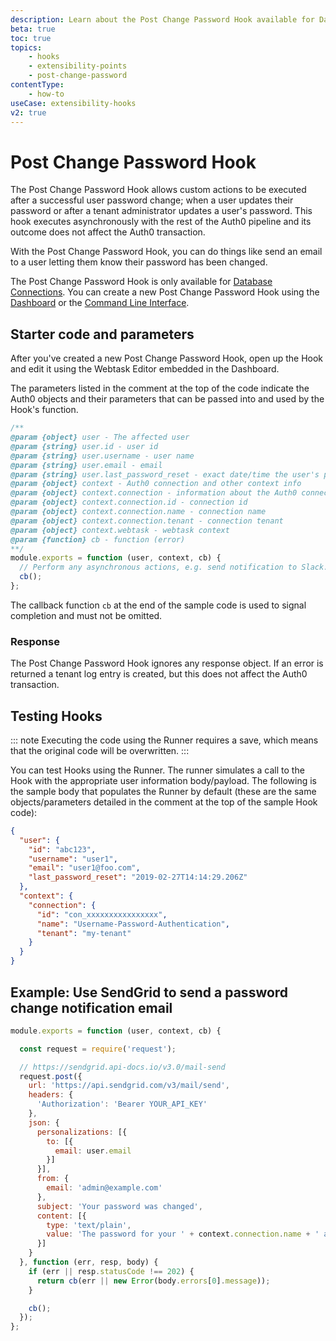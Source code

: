 ```yaml
---
description: Learn about the Post Change Password Hook available for Database Connections.
beta: true
toc: true
topics:
    - hooks
    - extensibility-points
    - post-change-password
contentType:
    - how-to
useCase: extensibility-hooks
v2: true
---
```


# Post Change Password Hook

The Post Change Password Hook allows custom actions to be executed after a successful user password change; when a user updates their password or after a tenant administrator updates a user's password. This hook executes asynchronously with the rest of the Auth0 pipeline and its outcome does not affect the Auth0 transaction.

With the Post Change Password Hook, you can do things like send an email to a user letting them know their password has been changed.

The Post Change Password Hook is only available for [Database Connections](/connections/database). You can create a new Post Change Password Hook using the [Dashboard](/hooks/guides/create-hooks-using-dashboard) or the [Command Line Interface](/hooks/guides/create-hooks-using-cli).

## Starter code and parameters

After you've created a new Post Change Password Hook, open up the Hook and edit it using the Webtask Editor embedded in the Dashboard. 

The parameters listed in the comment at the top of the code indicate the Auth0 objects and their parameters that can be passed into and used by the Hook's function.

```js
/**
@param {object} user - The affected user
@param {string} user.id - user id
@param {string} user.username - user name
@param {string} user.email - email
@param {string} user.last_password_reset - exact date/time the user's password was changed
@param {object} context - Auth0 connection and other context info
@param {object} context.connection - information about the Auth0 connection
@param {object} context.connection.id - connection id
@param {object} context.connection.name - connection name
@param {object} context.connection.tenant - connection tenant
@param {object} context.webtask - webtask context
@param {function} cb - function (error)
**/
module.exports = function (user, context, cb) {
  // Perform any asynchronous actions, e.g. send notification to Slack.
  cb();
};
```

The callback function `cb` at the end of the sample code is used to signal completion and must not be omitted.

### Response

The Post Change Password Hook ignores any response object. If an error is returned a tenant log entry is created, but this does not affect the Auth0 transaction.

## Testing Hooks

::: note
Executing the code using the Runner requires a save, which means that the original code will be overwritten.
:::

You can test Hooks using the Runner. The runner simulates a call to the Hook with the appropriate user information body/payload. The following is the sample body that populates the Runner by default (these are the same objects/parameters detailed in the comment at the top of the sample Hook code):

```json
{
  "user": {
    "id": "abc123",
    "username": "user1",
    "email": "user1@foo.com",
    "last_password_reset": "2019-02-27T14:14:29.206Z"
  },
  "context": {
    "connection": {
      "id": "con_xxxxxxxxxxxxxxxx",
      "name": "Username-Password-Authentication",
      "tenant": "my-tenant"
    }
  }
}
```

## Example: Use SendGrid to send a password change notification email

```js
module.exports = function (user, context, cb) {

  const request = require('request');

  // https://sendgrid.api-docs.io/v3.0/mail-send
  request.post({
    url: 'https://api.sendgrid.com/v3/mail/send',
    headers: {
      'Authorization': 'Bearer YOUR_API_KEY'
    },
    json: {
      personalizations: [{
        to: [{
          email: user.email
        }]
      }],
      from: {
        email: 'admin@example.com'
      },
      subject: 'Your password was changed',
      content: [{
        type: 'text/plain',
        value: 'The password for your ' + context.connection.name + ' account ' + user.email + ' was recently changed.'
      }]
    }
  }, function (err, resp, body) {
    if (err || resp.statusCode !== 202) {
      return cb(err || new Error(body.errors[0].message));
    }

    cb();
  });
};
```